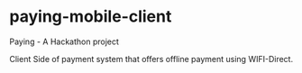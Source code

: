 paying-mobile-client
====================

Paying - A Hackathon project

Client Side of payment system that offers offline payment using WIFI-Direct.
